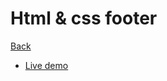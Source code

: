 # Html & css footer

[Back](https://github.com/seanedw1/Portfolio/tree/master/FrontEnd)

* [Live demo](https://seanedw1.github.io/Portfolio/FrontEnd/Component2/component.html)
